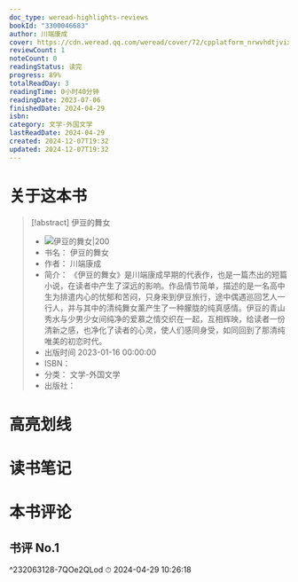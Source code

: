 ```yaml
---
doc_type: weread-highlights-reviews
bookId: "3300046683"
author: 川端康成
cover: https://cdn.weread.qq.com/weread/cover/72/cpplatform_nrwvhdtjvixfzjf2lgp8q5/t7_cpplatform_nrwvhdtjvixfzjf2lgp8q51674010247.jpg
reviewCount: 1
noteCount: 0
readingStatus: 读完
progress: 89%
totalReadDay: 3
readingTime: 0小时40分钟
readingDate: 2023-07-06
finishedDate: 2024-04-29
isbn: 
category: 文学-外国文学
lastReadDate: 2024-04-29
created: 2024-12-07T19:32
updated: 2024-12-07T19:32
---
```

# 关于这本书
> [!abstract] 伊豆的舞女
> - ![ 伊豆的舞女|200](https://cdn.weread.qq.com/weread/cover/72/cpplatform_nrwvhdtjvixfzjf2lgp8q5/t7_cpplatform_nrwvhdtjvixfzjf2lgp8q51674010247.jpg)
> - 书名： 伊豆的舞女
> - 作者： 川端康成
> - 简介： 《伊豆的舞女》是川端康成早期的代表作，也是一篇杰出的短篇小说，在读者中产生了深远的影响。作品情节简单，描述的是一名高中生为排遣内心的忧郁和苦闷，只身来到伊豆旅行，途中偶遇巡回艺人一行人，并与其中的清纯舞女薰产生了一种朦胧的纯真感情。伊豆的青山秀水与少男少女间纯净的爱慕之情交织在一起，互相辉映，给读者一份清新之感，也净化了读者的心灵，使人们感同身受，如同回到了那清纯唯美的初恋时代。
> - 出版时间 2023-01-16 00:00:00
> - ISBN： 
> - 分类： 文学-外国文学
> - 出版社： 

# 高亮划线

# 读书笔记

# 本书评论

## 书评 No.1 
 ^232063128-7QOe2QLod
⏱ 2024-04-29 10:26:18
